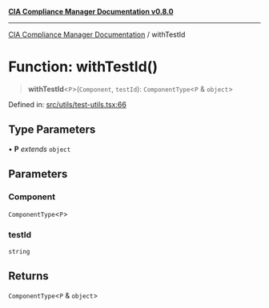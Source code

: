 [**CIA Compliance Manager Documentation v0.8.0**](../README.md)

***

[CIA Compliance Manager Documentation](../globals.md) / withTestId

# Function: withTestId()

> **withTestId**\<`P`\>(`Component`, `testId`): `ComponentType`\<`P` & `object`\>

Defined in: [src/utils/test-utils.tsx:66](https://github.com/Hack23/cia-compliance-manager/blob/791b5a1b6e700c8b8480de209374e4cb1086330d/src/utils/test-utils.tsx#L66)

## Type Parameters

• **P** *extends* `object`

## Parameters

### Component

`ComponentType`\<`P`\>

### testId

`string`

## Returns

`ComponentType`\<`P` & `object`\>
